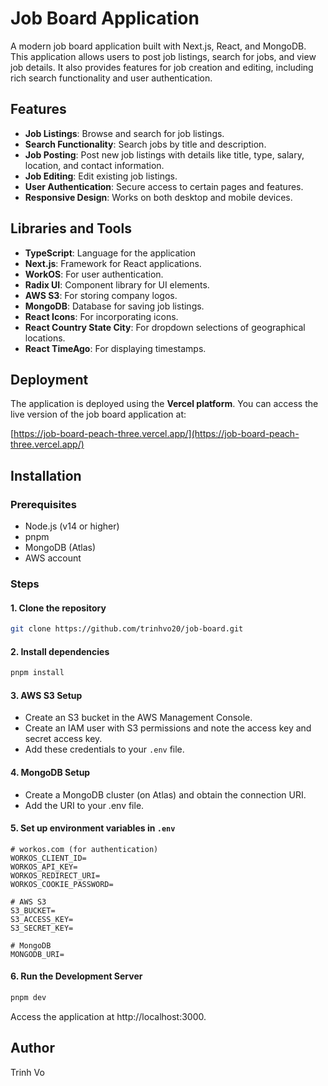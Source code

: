 # Job Board Application

A modern job board application built with Next.js, React, and MongoDB. This application allows users to post job listings, search for jobs, and view job details. It also provides features for job creation and editing, including rich search functionality and user authentication.

## Features

- **Job Listings**: Browse and search for job listings.
- **Search Functionality**: Search jobs by title and description.
- **Job Posting**: Post new job listings with details like title, type, salary, location, and contact information.
- **Job Editing**: Edit existing job listings.
- **User Authentication**: Secure access to certain pages and features.
- **Responsive Design**: Works on both desktop and mobile devices.

## Libraries and Tools
- **TypeScript**: Language for the application
- **Next.js**: Framework for React applications.
- **WorkOS**: For user authentication.
- **Radix UI**: Component library for UI elements.
- **AWS S3**: For storing company logos.
- **MongoDB**: Database for saving job listings.
- **React Icons**: For incorporating icons.
- **React Country State City**: For dropdown selections of geographical locations.
- **React TimeAgo**: For displaying timestamps.

## Deployment

The application is deployed using the **Vercel platform**. You can access the live version of the job board application at:

[https://job-board-peach-three.vercel.app/](https://job-board-peach-three.vercel.app/)

## Installation

### Prerequisites

- Node.js (v14 or higher)
- pnpm
- MongoDB (Atlas)
- AWS account

### Steps

#### 1. Clone the repository

   ```bash
   git clone https://github.com/trinhvo20/job-board.git
   ```
#### 2. Install dependencies

   ```bash
   pnpm install
   ```
#### 3. AWS S3 Setup
- Create an S3 bucket in the AWS Management Console.
- Create an IAM user with S3 permissions and note the access key and secret access key.
- Add these credentials to your `.env` file.

#### 4. MongoDB Setup
- Create a MongoDB cluster (on Atlas) and obtain the connection URI.
- Add the URI to your .env file.

#### 5. Set up environment variables in `.env`
   ```
   # workos.com (for authentication)
   WORKOS_CLIENT_ID=
   WORKOS_API_KEY=
   WORKOS_REDIRECT_URI=
   WORKOS_COOKIE_PASSWORD=

   # AWS S3
   S3_BUCKET=
   S3_ACCESS_KEY=
   S3_SECRET_KEY=

   # MongoDB
   MONGODB_URI=
   ```
#### 6. Run the Development Server
   ```bash
   pnpm dev
   ```
   Access the application at http://localhost:3000.

## Author
Trinh Vo